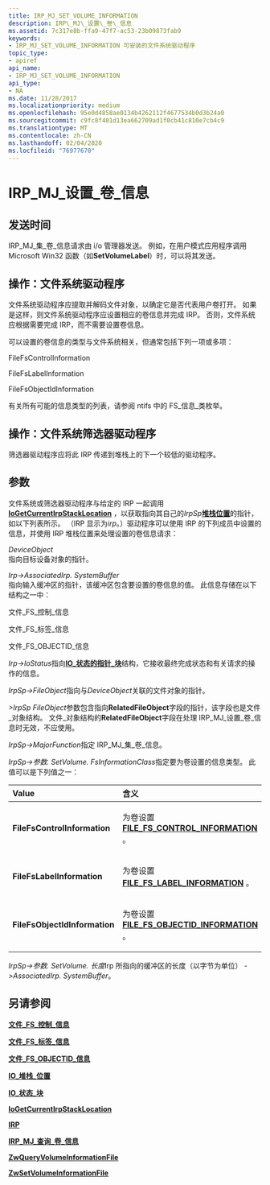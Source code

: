```yaml
---
title: IRP_MJ_SET_VOLUME_INFORMATION
description: IRP\_MJ\_设置\_卷\_信息
ms.assetid: 7c317e8b-ffa9-47f7-ac53-23b09873fab9
keywords:
- IRP_MJ_SET_VOLUME_INFORMATION 可安装的文件系统驱动程序
topic_type:
- apiref
api_name:
- IRP_MJ_SET_VOLUME_INFORMATION
api_type:
- NA
ms.date: 11/28/2017
ms.localizationpriority: medium
ms.openlocfilehash: 95e0d4858ae0134b4262112f4677534b0d3b24a0
ms.sourcegitcommit: c9fc8f401d13ea662709ad1f0cb41c810e7cb4c9
ms.translationtype: MT
ms.contentlocale: zh-CN
ms.lasthandoff: 02/04/2020
ms.locfileid: "76977670"
---
```

# <a name="irp_mj_set_volume_information"></a>IRP\_MJ\_设置\_卷\_信息


## <a name="when-sent"></a>发送时间


IRP\_MJ\_集\_卷\_信息请求由 i/o 管理器发送。 例如，在用户模式应用程序调用 Microsoft Win32 函数（如**SetVolumeLabel**）时，可以将其发送。

## <a name="operation-file-system-drivers"></a>操作：文件系统驱动程序


文件系统驱动程序应提取并解码文件对象，以确定它是否代表用户卷打开。 如果是这样，则文件系统驱动程序应设置相应的卷信息并完成 IRP。 否则，文件系统应根据需要完成 IRP，而不需要设置卷信息。

可以设置的卷信息的类型与文件系统相关，但通常包括下列一项或多项：

FileFsControlInformation

FileFsLabelInformation

FileFsObjectIdInformation

有关所有可能的信息类型的列表，请参阅 ntifs 中的 FS\_信息\_类枚举。

## <a name="operation-file-system-filter-drivers"></a>操作：文件系统筛选器驱动程序


筛选器驱动程序应将此 IRP 传递到堆栈上的下一个较低的驱动程序。

## <a name="parameters"></a>参数


文件系统或筛选器驱动程序与给定的 IRP 一起调用[**IoGetCurrentIrpStackLocation**](https://docs.microsoft.com/windows-hardware/drivers/ddi/wdm/nf-wdm-iogetcurrentirpstacklocation) ，以获取指向其自己的*IrpSp*[**堆栈位置**](https://docs.microsoft.com/windows-hardware/drivers/ddi/wdm/ns-wdm-_io_stack_location)的指针，如以下列表所示。 （IRP 显示为*irp*。）驱动程序可以使用 IRP 的下列成员中设置的信息，并使用 IRP 堆栈位置来处理设置的卷信息请求：

<a href="" id="deviceobject"></a>*DeviceObject*  
指向目标设备对象的指针。

<a href="" id="irp--associatedirp-systembuffer"></a>*Irp-&gt;AssociatedIrp. SystemBuffer*  
指向输入缓冲区的指针，该缓冲区包含要设置的卷信息的值。 此信息存储在以下结构之一中：

文件\_FS\_控制\_信息

文件\_FS\_标签\_信息

文件\_FS\_OBJECTID\_信息

<a href="" id="irp--iostatus"></a>*Irp-&gt;IoStatus*指向[**IO\_状态的指针\_块**](https://docs.microsoft.com/windows-hardware/drivers/ddi/wdm/ns-wdm-_io_status_block)结构，它接收最终完成状态和有关请求的操作的信息。

<a href="" id="irpsp--fileobject"></a>*IrpSp-&gt;FileObject*指向与*DeviceObject*关联的文件对象的指针。

*&gt;IrpSp FileObject*参数包含指向**RelatedFileObject**字段的指针，该字段也是文件\_对象结构。 文件\_对象结构的**RelatedFileObject**字段在处理 IRP\_MJ\_设置\_卷\_信息时无效，不应使用。

<a href="" id="irpsp--majorfunction"></a>*IrpSp-&gt;MajorFunction*指定 IRP\_MJ\_集\_卷\_信息。

<a href="" id="irpsp--parameters-setvolume-fsinformationclass"></a>*IrpSp-&gt;参数. SetVolume. FsInformationClass*指定要为卷设置的信息类型。 此值可以是下列值之一：

<table>
<colgroup>
<col width="50%" />
<col width="50%" />
</colgroup>
<thead>
<tr class="header">
<th align="left">Value</th>
<th align="left">含义</th>
</tr>
</thead>
<tbody>
<tr class="odd">
<td align="left"><p><strong>FileFsControlInformation</strong></p></td>
<td align="left"><p>为卷设置<a href="https://docs.microsoft.com/windows-hardware/drivers/ddi/ntifs/ns-ntifs-_file_fs_control_information" data-raw-source="[&lt;strong&gt;FILE_FS_CONTROL_INFORMATION&lt;/strong&gt;](https://docs.microsoft.com/windows-hardware/drivers/ddi/ntifs/ns-ntifs-_file_fs_control_information)"><strong>FILE_FS_CONTROL_INFORMATION</strong></a> 。</p></td>
</tr>
<tr class="even">
<td align="left"><p><strong>FileFsLabelInformation</strong></p></td>
<td align="left"><p>为卷设置<a href="https://docs.microsoft.com/windows-hardware/drivers/ddi/ntddk/ns-ntddk-_file_fs_label_information" data-raw-source="[&lt;strong&gt;FILE_FS_LABEL_INFORMATION&lt;/strong&gt;](https://docs.microsoft.com/windows-hardware/drivers/ddi/ntddk/ns-ntddk-_file_fs_label_information)"><strong>FILE_FS_LABEL_INFORMATION</strong></a> 。</p></td>
</tr>
<tr class="odd">
<td align="left"><p><strong>FileFsObjectIdInformation</strong></p></td>
<td align="left"><p>为卷设置<a href="https://docs.microsoft.com/windows-hardware/drivers/ddi/ntddk/ns-ntddk-_file_fs_objectid_information" data-raw-source="[&lt;strong&gt;FILE_FS_OBJECTID_INFORMATION&lt;/strong&gt;](https://docs.microsoft.com/windows-hardware/drivers/ddi/ntddk/ns-ntddk-_file_fs_objectid_information)"><strong>FILE_FS_OBJECTID_INFORMATION</strong></a> 。</p></td>
</tr>
</tbody>
</table>

 

<a href="" id="irpsp--parameters-setvolume-length"></a>*IrpSp-&gt;参数. SetVolume. 长度*Irp 所指向的缓冲区的长度（以字节为单位） *-&gt;AssociatedIrp. SystemBuffer*。

## <a name="see-also"></a>另请参阅


[**文件\_FS\_控制\_信息**](https://docs.microsoft.com/windows-hardware/drivers/ddi/ntifs/ns-ntifs-_file_fs_control_information)

[**文件\_FS\_标签\_信息**](https://docs.microsoft.com/windows-hardware/drivers/ddi/ntddk/ns-ntddk-_file_fs_label_information)

[**文件\_FS\_OBJECTID\_信息**](https://docs.microsoft.com/windows-hardware/drivers/ddi/ntddk/ns-ntddk-_file_fs_objectid_information)

[**IO\_堆栈\_位置**](https://docs.microsoft.com/windows-hardware/drivers/ddi/wdm/ns-wdm-_io_stack_location)

[**IO\_状态\_块**](https://docs.microsoft.com/windows-hardware/drivers/ddi/wdm/ns-wdm-_io_status_block)

[**IoGetCurrentIrpStackLocation**](https://docs.microsoft.com/windows-hardware/drivers/ddi/wdm/nf-wdm-iogetcurrentirpstacklocation)

[**IRP**](https://docs.microsoft.com/windows-hardware/drivers/ddi/wdm/ns-wdm-_irp)

[**IRP\_MJ\_查询\_卷\_信息**](irp-mj-query-volume-information.md)

[**ZwQueryVolumeInformationFile**](https://msdn.microsoft.com/library/windows/hardware/ff567070)

[**ZwSetVolumeInformationFile**](https://msdn.microsoft.com/library/windows/hardware/ff567112)

 

 






